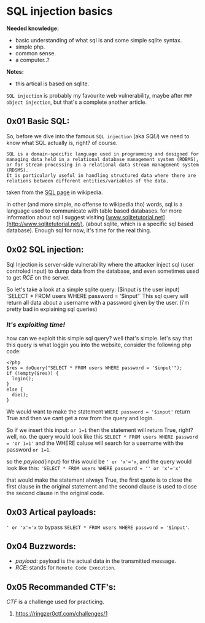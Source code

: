 # SQL injection basics

**Needed knowledge:**
- basic understanding of what sql is and some simple sqlite syntax.
- simple php.
- common sense.
- a computer..?

**Notes:**
- this artical is based on sqlite.

`SQL injection` is probably my favourite web vulnerability, maybe after `PHP object injection`, but that's a complete another article.

## 0x01 Basic SQL:

So, before we dive into the famous `SQL injection` (aka *SQLi*) we need to know what SQL actually is, right? of course.

```
SQL is a domain-specific language used in programming and designed for managing data held in a relational database management system (RDBMS), or for stream processing in a relational data stream management system (RDSMS).
It is particularly useful in handling structured data where there are relations between different entities/variables of the data.
```
taken from the [SQL page](https://en.wikipedia.org/wiki/SQL) in wikipedia.

in other (and more simple, no offense to wikipedia tho) words, sql is a language used to communicate with table based databases. for more information about sql I suggest visiting [www.sqlitetutorial.net](http://www.sqlitetutorial.net/). (about sqlite, which is a specific sql based database). Enough sql for now, it's time for the real thing.

## 0x02 SQL injection:

Sql Injection is server-side vulnerability where the attacker inject sql (user controled input) to dump data from the database,
and even sometimes used to get _RCE_ on the server.

So let's take a look at a simple sqlite query: ($input is the user input)
`SELECT * FROM users WHERE password = '$input'`
This sql query will return all data about a username with a password given by the user. (i'm pretty bad in explaining sql queries)

### **_It's exploiting time!_**
how can we exploit this simple sql query? well that's simple.
let's say that this query is what loggin you into the website, consider the following php code:
```
<?php
$res = doQuery("SELECT * FROM users WHERE password = '$input'");
if (!empty($res)) {
  login();
}
else {
  die();
}
```
We would want to make the statement `WHERE password = '$input'` return True and then we cant get a row from the query and login.

So if we insert this input: `or 1=1` then the statement will return True, right? well, no.
the query would look like this `SELECT * FROM users WHERE password = 'or 1=1'` and the WHERE caluse will search for a username with the password `or 1=1`.

so the _payload_(input) for this would be `' or 'x'='x`, and the query would look like this: 
`'SELECT * FROM users WHERE password = '' or 'x'='x'`

that would make the statement always True, the first quote is to close the first clause in the original statement and the second clause is used to close the second clause in the original code.

## 0x03 Artical payloads:
`' or 'x'='x` to bypass `SELECT * FROM users WHERE password = '$input'`.

## 0x04 Buzzwords:
- _payload_: payload is the actual data in the transmitted message.
- _RCE_: stands for `Remote Code Execution`.

## 0x05 Recommanded CTF's:
_CTF_ is a challenge used for practicing.
1. https://ringzer0ctf.com/challenges/1

